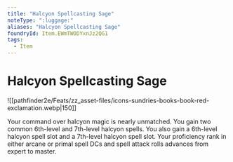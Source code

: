 ```yaml
---
title: "Halcyon Spellcasting Sage"
noteType: ":luggage:"
aliases: "Halcyon Spellcasting Sage"
foundryId: Item.EWmTWODYxnJz2QG1
tags:
  - Item
---
```


# Halcyon Spellcasting Sage
![[pathfinder2e/Feats/zz_asset-files/icons-sundries-books-book-red-exclamation.webp|150]]

Your command over halcyon magic is nearly unmatched. You gain two common 6th-level and 7th-level halcyon spells. You also gain a 6th-level halcyon spell slot and a 7th-level halcyon spell slot. Your proficiency rank in either arcane or primal spell DCs and spell attack rolls advances from expert to master.
